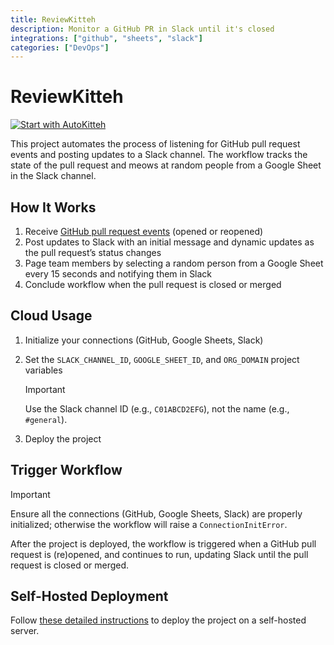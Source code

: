 ```yaml
---
title: ReviewKitteh
description: Monitor a GitHub PR in Slack until it's closed
integrations: ["github", "sheets", "slack"]
categories: ["DevOps"]
---
```


# ReviewKitteh

[![Start with AutoKitteh](https://autokitteh.com/assets/autokitteh-badge.svg)](https://app.autokitteh.cloud/template?name=devops/reviewkitteh)

This project automates the process of listening for GitHub pull request events and posting updates to a Slack channel. The workflow tracks the state of the pull request and meows at random people from a Google Sheet in the Slack channel.

## How It Works

1. Receive [GitHub pull request events](https://docs.github.com/en/webhooks/webhook-events-and-payloads#pull_request) (opened or reopened)
2. Post updates to Slack with an initial message and dynamic updates as the pull request’s status changes
3. Page team members by selecting a random person from a Google Sheet every 15 seconds and notifying them in Slack
4. Conclude workflow when the pull request is closed or merged

## Cloud Usage

1. Initialize your connections (GitHub, Google Sheets, Slack)
2. Set the `SLACK_CHANNEL_ID`, `GOOGLE_SHEET_ID`, and `ORG_DOMAIN` project variables

   > [!IMPORTANT]
   > Use the Slack channel ID (e.g., `C01ABCD2EFG`), not the name (e.g., `#general`).

3. Deploy the project

## Trigger Workflow

> [!IMPORTANT]
> Ensure all the connections (GitHub, Google Sheets, Slack) are properly initialized; otherwise the workflow will raise a `ConnectionInitError`.

After the project is deployed, the workflow is triggered when a GitHub pull request is (re)opened, and continues to run, updating Slack until the pull request is closed or merged.

## Self-Hosted Deployment

Follow [these detailed instructions](https://docs.autokitteh.com/get_started/deployment) to deploy the project on a self-hosted server.
